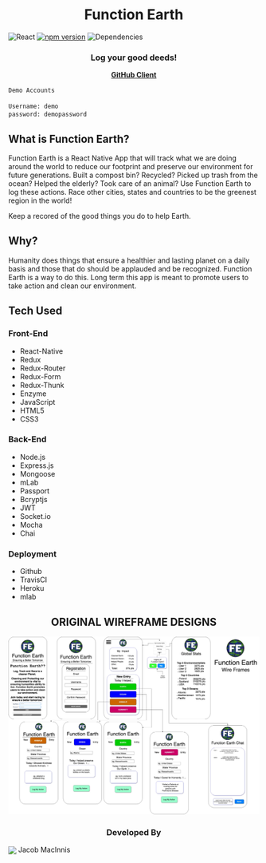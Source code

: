 <h1 align="center">
	Function Earth
</h1>

![React](https://img.shields.io/badge/react-16.6.0%2B-blue.svg) [![npm version](https://img.shields.io/badge/npm%20package-6.4.1-orange.svg)](https://badge.fury.io/js/npm)
![Dependencies](https://img.shields.io/badge/dependencies-up%20to%20date-brightgreen.svg)

<h3 align="center">
	Log your good deeds!
</h3>

<p align="center">
	<strong>
		<a href="https://github.com/thinkful-ei23/think-programming-server" target="_blank">GitHub Client</a>
    </strong>
</p>

```
Demo Accounts

Username: demo
password: demopassword
```

## What is Function Earth?
Function Earth is a React Native App that will track what we are doing around the world to reduce our footprint and preserve our environment for future generations.  Built a compost bin? Recycled? Picked up trash from the ocean? Helped the elderly? Took care of an animal? Use Function Earth to log these actions.  Race other cities, states and countries to be the greenest region in the world!

Keep a recored of the good things you do to help Earth.

## Why?
Humanity does things that ensure a healthier and lasting planet on a daily basis and those that do should be applauded and be recognized.  Function Earth is a way to do this.  Long term this app is meant to promote users to take action and clean our environment.  

## Tech Used

### Front-End
* React-Native
* Redux
* Redux-Router
* Redux-Form
* Redux-Thunk
* Enzyme
* JavaScript
* HTML5
* CSS3

### Back-End
* Node.js
* Express.js
* Mongoose
* mLab
* Passport
* Bcryptjs
* JWT
* Socket.io
* Mocha
* Chai
### Deployment
* Github
* TravisCI
* Heroku
* mlab

<h2 align="center">
	ORIGINAL WIREFRAME DESIGNS
</h2>
<img alt="Function Earth Wireframes" src="https://github.com/JacobMacInnis/function-earth/blob/master/assets/images/FunctionEarthWF.jpg?raw=true" width="800">



<h3 align='center'>Developed By</h3>

<img src="https://avatars3.githubusercontent.com/u/39195676?s=400&v=4"  align='center' width="100px;"/>
<a href='https://github.com/JacobMacInnis' style='text-decoration:none' align='center'>Jacob MacInnis</a>